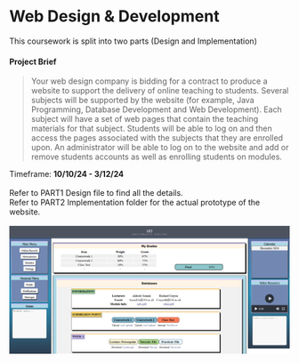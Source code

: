 # Web Design & Development
This coursework is split into two parts (Design and Implementation)
<br>
#### Project Brief
> Your web design company is bidding for a contract to produce a website to support the delivery of online teaching to students. Several subjects will be
supported by the website (for example, Java Programming, Database Development and Web Development). Each subject will have a set of web pages
that contain the teaching materials for that subject. Students will be able to log on and then access the pages associated with the subjects that they are enrolled
upon. An administrator will be able to log on to the website and add or remove students accounts as well as enrolling students on modules.

Timeframe: **10/10/24 - 3/12/24** <br>
<br>
Refer to PART1 Design file to find all the details.<br>
Refer to PART2 Implementation folder for the actual prototype of the website.<br>
<br>
<img src='https://github.com/EdgarX202/Web-Development-coursework/blob/master/modulePage.png' width='800'>  
